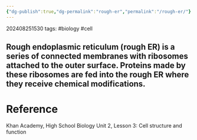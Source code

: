 ```yaml
---
{"dg-publish":true,"dg-permalink":"rough-er","permalink":"/rough-er/"}
---
```


202408251530
tags: #biology #cell

Rough endoplasmic reticulum (rough ER) is a series of connected membranes with ribosomes attached to the outer surface. Proteins made by these ribosomes are fed into the rough ER where they receive chemical modifications.
 
---
# Reference

Khan Academy, High School Biology Unit 2, Lesson 3: Cell structure and function